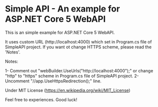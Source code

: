 # Simple API - An example for ASP.NET Core 5 WebAPI

This is an simple example for ASP.NET Core 5 WebAPI.

It uses custom URL (http://localhost:4000) which set in Program.cs file of SimpleAPI project. If you want ot change HTTPS scheme, please read the 'Notes'.

Notes:

1- Comment out "webBuilder.UseUrls("http://localhost:4000");" or change "http" to "https" scheme in Program.cs file of SimpleAPI project.
2- Uncomment "//app.UseHttpsRedirection();" line.

Under MIT License (https://en.wikipedia.org/wiki/MIT_License)

Feel free to experiences. Good luck!


